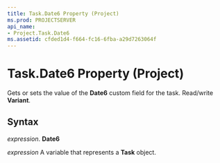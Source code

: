 ```yaml
---
title: Task.Date6 Property (Project)
ms.prod: PROJECTSERVER
api_name:
- Project.Task.Date6
ms.assetid: cfded1d4-f664-fc16-6fba-a29d7263064f
---
```



# Task.Date6 Property (Project)

Gets or sets the value of the  **Date6** custom field for the task. Read/write **Variant**.


## Syntax

 _expression_. **Date6**

 _expression_ A variable that represents a **Task** object.


